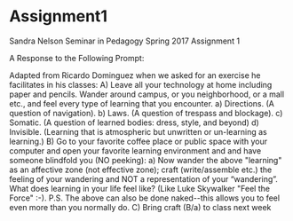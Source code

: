 # Assignment1
Sandra Nelson
Seminar in Pedagogy
Spring 2017
Assignment 1

A Response to the Following Prompt:

Adapted from Ricardo Dominguez when we asked for an
exercise he facilitates in his classes:
A) Leave all your technology at home including paper and
pencils. Wander around campus, or you neighborhood, or a
mall etc., and feel every type of learning that you
encounter.
a) Directions. (A question of navigation).
b) Laws. (A question of trespass and blockage).
c) Somatic. (A question of learned bodies: dress,
style, and beyond)
d) Invisible. (Learning that is atmospheric but
unwritten or un-learning as learning.)
B) Go to your favorite coffee place or public space with
your computer and open your favorite learning
environment and and have someone blindfold you (NO
peeking):
a) Now wander the above "learning" as an
affective zone (not effective zone); craft
(write/assemble etc.) the feeling of your
wandering and NOT a representation of your
“wandering”. What does learning in your life feel
like?
(Like Luke Skywalker "Feel the Force" :-).
P.S. The above can also be done naked--this allows you
to feel even more than you normally do.
C) Bring craft (B/a) to class next week
